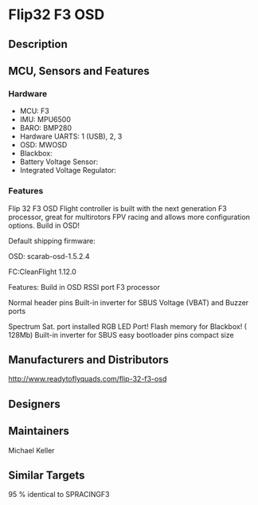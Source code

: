 # Flip32 F3 OSD

## Description

## MCU, Sensors and Features

### Hardware

- MCU: F3
- IMU: MPU6500
- BARO: BMP280
- Hardware UARTS: 1 (USB), 2, 3
- OSD: MWOSD
- Blackbox:
- Battery Voltage Sensor:
- Integrated Voltage Regulator:

### Features

Flip 32 F3 OSD Flight controller is built with the next generation F3 processor, great for multirotors FPV racing and allows more configuration options. Build in OSD!

Default shipping firmware:

OSD: scarab-osd-1.5.2.4

FC:CleanFlight 1.12.0

Features:
Build in OSD
RSSI port
F3 processor

Normal header pins
Built-in inverter for SBUS
Voltage (VBAT) and Buzzer ports

Spectrum Sat. port installed
RGB LED Port!
Flash memory for Blackbox! ( 128Mb)
Built-in inverter for SBUS
easy bootloader pins
compact size

## Manufacturers and Distributors

http://www.readytoflyquads.com/flip-32-f3-osd

## Designers

## Maintainers

Michael Keller

## Similar Targets

95 % identical to SPRACINGF3
